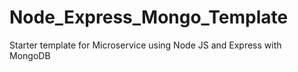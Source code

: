 # Node_Express_Mongo_Template
Starter template for Microservice using Node JS and Express with MongoDB

